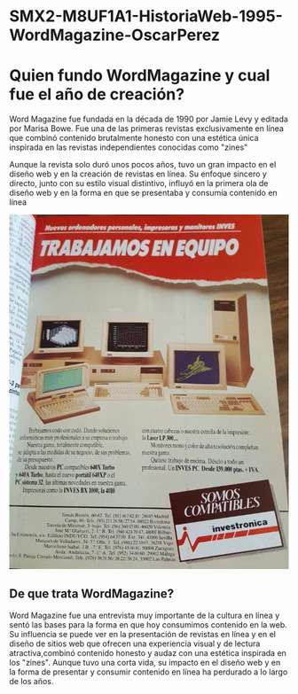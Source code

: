 # SMX2-M8UF1A1-HistoriaWeb-1995-WordMagazine-OscarPerez





# Quien fundo WordMagazine y cual fue el año de creación?


Word Magazine fue fundada en la década de 1990 por Jamie Levy y editada por Marisa Bowe. Fue una de las primeras revistas exclusivamente en línea que combinó contenido brutalmente honesto con una estética única inspirada en las revistas independientes conocidas como "zines"

Aunque la revista solo duró unos pocos años, tuvo un gran impacto en el diseño web y en la creación de revistas en línea. Su enfoque sincero y directo, junto con su estilo visual distintivo, influyó en la primera ola de diseño web y en la forma en que se presentaba y consumía contenido en línea


![Imagen de una de las revistas](https://github.com/oscarpz1125/SMX2-M8UF1A1-HistoriaWeb-1995-WordMagazine-OscarPerez/blob/main/1366_2000.jpg "Imagen de revista")


## De que trata WordMagazine?

Word Magazine fue una entrevista muy importante de la cultura en línea y sentó las bases para la forma en que hoy consumimos contenido en la web. Su influencia se puede ver en la presentación de revistas en línea y en el diseño de sitios web que ofrecen una experiencia visual y de lectura atractiva,combinó contenido honesto y audaz con una estética inspirada en los "zines". Aunque tuvo una corta vida, su impacto en el diseño web y en la forma de presentar y consumir contenido en línea ha perdurado a lo largo de los años.